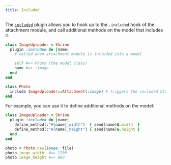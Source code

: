 ```yaml
---
title: Included
---
```


The [`included`][included] plugin allows you to hook up to the `.included` hook
of the attachment module, and call additional methods on the model that
includes it.

```rb
class ImageUploader < Shrine
  plugin :included do |name|
    # called when attachment module is included into a model

    self #=> Photo (the model class)
    name #=> :image
  end
end
```
```rb
class Photo
  include ImageUploader::Attachment(:image) # triggers the included block
end
```

For example, you can use it to define additional methods on the model:

```rb
class ImageUploader < Shrine
  plugin :included do |name|
    define_method(:"#{name}_width")  { send(name)&.width  }
    define_method(:"#{name}_height") { send(name)&.height }
  end
end
```
```rb
photo = Photo.new(image: file)
photo.image_width  #=> 1200
photo.image_height #=> 800
```

[included]: https://github.com/shrinerb/shrine/blob/master/lib/shrine/plugins/included.rb
